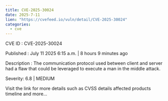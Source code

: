 ```yaml
--- 
title: CVE-2025-30024
date: 2025-7-11
lien: "https://cvefeed.io/vuln/detail/CVE-2025-30024"
categories:
  - cve
---
```


CVE ID : CVE-2025-30024

Published :  July 11
2025
6:15 a.m. | 8 hours
9 minutes ago

Description : The communication protocol used between client
and server had a flaw that could be leveraged to execute a man in the middle attack.

Severity: 6.8 | MEDIUM

Visit the link for more details
such as CVSS details
affected products
timeline
and more...
